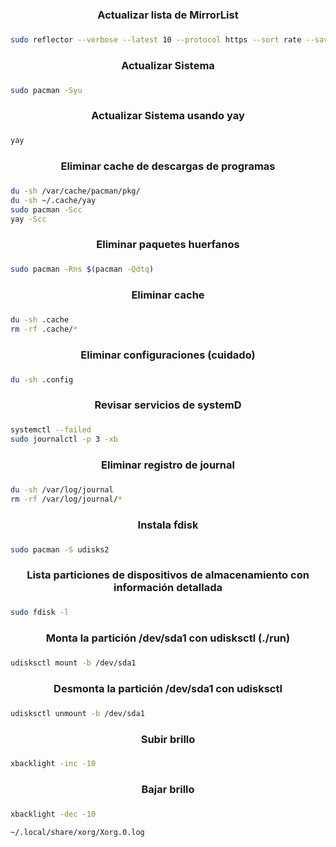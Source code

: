 <center> <h3> Actualizar lista de MirrorList <h3> </center> 

``` sh
sudo reflector --verbose --latest 10 --protocol https --sort rate --save /etc/pacman.d/mirrorlist
```
<center> <h3> Actualizar Sistema <h3> </center>

``` sh
sudo pacman -Syu
```

<center> <h3> Actualizar Sistema usando yay <h3> </center>

``` sh
yay
```

<center> <h3> Eliminar cache de descargas de programas <h3> </center>

``` sh
du -sh /var/cache/pacman/pkg/
du -sh ~/.cache/yay
sudo pacman -Scc
yay -Scc
```

<center> <h3> Eliminar paquetes huerfanos <h3> </center>

``` sh
sudo pacman -Rns $(pacman -Qdtq)
```

<center> <h3> Eliminar cache <h3> </center>

``` sh
du -sh .cache
rm -rf .cache/*
```

<center> <h3>Eliminar configuraciones (cuidado) <h3> </center>

``` sh
du -sh .config
```

<center> <h3> Revisar servicios de systemD <h3> </center>

``` sh
systemctl --failed
sudo journalctl -p 3 -xb
```

<center> <h3> Eliminar registro de journal <h3> </center>

``` sh
du -sh /var/log/journal
rm -rf /var/log/journal/*
```
<center> <h3> Instala fdisk <h3> </center>

``` sh
sudo pacman -S udisks2
```

<center> <h3> Lista particiones de dispositivos de almacenamiento con información detallada <h3> </center>

``` sh
sudo fdisk -l
```

<center> <h3> Monta la partición /dev/sda1 con udisksctl (./run) <h3> </center> 

``` sh
udisksctl mount -b /dev/sda1
```

<center> <h3> Desmonta la partición /dev/sda1 con udisksctl <h3> </center>

``` sh
udisksctl unmount -b /dev/sda1
```

<center> <h3> Subir brillo <h3> </center>

``` sh
xbacklight -inc -10
```

<center> <h3> Bajar brillo <h3> </center>

``` sh
xbacklight -dec -10
```

```
~/.local/share/xorg/Xorg.0.log
```

